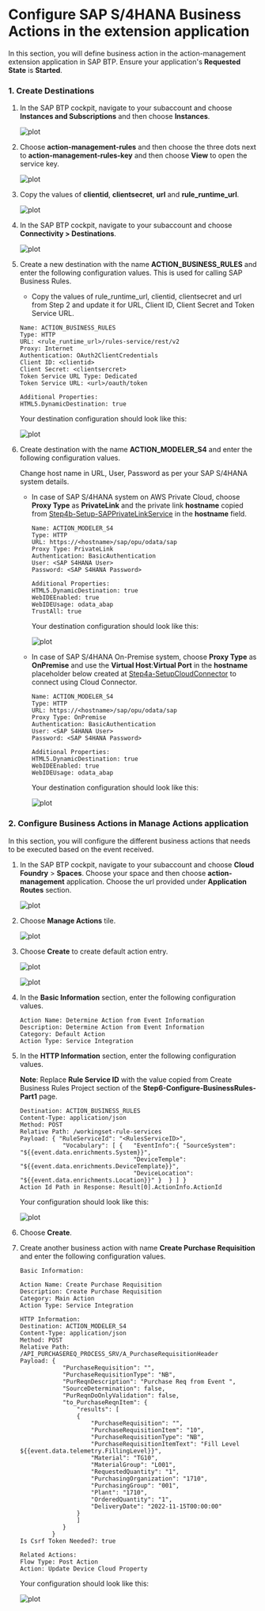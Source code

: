 # Configure SAP S/4HANA Business Actions in the extension application

In this section, you will define business action in the action-management extension application in SAP BTP. Ensure your application's **Requested State** is **Started**.

### 1. Create Destinations

1. In the SAP BTP cockpit, navigate to your subaccount and choose **Instances and Subscriptions** and then choose **Instances**.

    ![plot](./images/btp-instances.png)

2. Choose **action-management-rules** and then choose the three dots next to **action-management-rules-key** and then choose **View** to open the service key.

    ![plot](./images/rules-servicekey.png)

3. Copy the values of **clientid**, **clientsecret**, **url** and **rule_runtime_url**.

    ![plot](./images/rulekeydetails.png)

4. In the SAP BTP cockpit, navigate to your subaccount and choose **Connectivity > Destinations**.

    ![plot](./images/BTPCockpitDestinations.png)

5. Create a new destination with the name **ACTION_BUSINESS_RULES** and enter the following configuration values. This is used for calling SAP Business Rules.

    - Copy the values of rule_runtime_url, clientid, clientsecret and url from Step 2 and update it for URL, Client ID, Client Secret and Token Service URL.

    ```
    Name: ACTION_BUSINESS_RULES
    Type: HTTP
    URL: <rule_runtime_url>/rules-service/rest/v2
    Proxy: Internet
    Authentication: OAuth2ClientCredentials
    Client ID: <clientid>
    Client Secret: <clientsercret>
    Token Service URL Type: Dedicated
    Token Service URL: <url>/oauth/token

    Additional Properties:
    HTML5.DynamicDestination: true
    ```

    Your destination configuration should look like this:

    ![plot](./images/BusinessRulesDestination.png)

6. Create destination with the name **ACTION_MODELER_S4** and enter the following configuration values.

    Change host name in URL, User, Password as per your SAP S/4HANA system details.

    - In case of SAP S/4HANA system on AWS Private Cloud, choose **Proxy Type** as **PrivateLink** and the private link **hostname** copied from [Step4b-Setup-SAPPrivateLinkService](../Step4b-Setup-SAPPrivateLinkService/README.md) in the **hostname** field.

        ```
        Name: ACTION_MODELER_S4
        Type: HTTP
        URL: https://<hostname>/sap/opu/odata/sap
        Proxy Type: PrivateLink
        Authentication: BasicAuthentication
        User: <SAP S4HANA User>
        Password: <SAP S4HANA Password>

        Additional Properties:
        HTML5.DynamicDestination: true
        WebIDEEnabled: true
        WebIDEUsage: odata_abap
        TrustAll: true
        ```

        Your destination configuration should look like this:

        ![plot](./images/S4HANAPLDestination.png)

    - In case of SAP S/4HANA On-Premise system, choose **Proxy Type** as **OnPremise** and use the **Virtual Host**:**Virtual Port** in the **hostname** placeholder below created at [Step4a-SetupCloudConnector](../Step4a-SetupCloudConnector/README.md) to connect using Cloud Connector.

        ```
        Name: ACTION_MODELER_S4
        Type: HTTP
        URL: https://<hostname>/sap/opu/odata/sap
        Proxy Type: OnPremise
        Authentication: BasicAuthentication
        User: <SAP S4HANA User>
        Password: <SAP S4HANA Password>

        Additional Properties:
        HTML5.DynamicDestination: true
        WebIDEEnabled: true
        WebIDEUsage: odata_abap
        ```

        Your destination configuration should look like this:

        ![plot](./images/S4HANAOnPremiseDestination.png)

### 2. Configure Business Actions in  Manage Actions application

In this section, you will configure the different business actions that needs to be executed based on the event received.

1. In the SAP BTP cockpit, navigate to your subaccount and choose **Cloud Foundry** > **Spaces**.  Choose your space and then choose **action-management** application. Choose the url provided under **Application Routes** section.

    ![plot](./images/ActionManagementApplication.png)

2. Choose **Manage Actions** tile.

    ![plot](./images/ActionManagementHome.png)

3. Choose **Create** to create default action entry.

    ![plot](./images/createaction.png)

    ![plot](./images/createaction1.png)

4. In the **Basic Information** section, enter the following configuration values.

    ```
    Action Name: Determine Action from Event Information
    Description: Determine Action from Event Information
    Category: Default Action
    Action Type: Service Integration
    ```

5. In the **HTTP Information** section, enter the following configuration values.

    **Note**: Replace **Rule Service ID** with the value copied from Create Business Rules Project section of the **Step6-Configure-BusinessRules-Part1** page.

    ```
    Destination: ACTION_BUSINESS_RULES
    Content-Type: application/json
    Method: POST
    Relative Path: /workingset-rule-services
    Payload: { "RuleServiceId": "<RulesServiceID>",
                "Vocabulary": [ {   "EventInfo":{ "SourceSystem": "${{event.data.enrichments.System}}",
                                    "DeviceTemple": "${{event.data.enrichments.DeviceTemplate}}",
                                    "DeviceLocation": "${{event.data.enrichments.Location}}" }  } ] }
    Action Id Path in Response: Result[0].ActionInfo.ActionId
    ```

    Your configuration should look like this:

    ![plot](./images/NewBusinessRulesAction.png)

6. Choose **Create**.

7. Create another business action with name **Create Purchase Requisition** and enter the following  configuration values.

    ```
    Basic Information:

    Action Name: Create Purchase Requisition
    Description: Create Purchase Requisition
    Category: Main Action
    Action Type: Service Integration
    
    HTTP Information:
    Destination: ACTION_MODELER_S4
    Content-Type: application/json
    Method: POST
    Relative Path: /API_PURCHASEREQ_PROCESS_SRV/A_PurchaseRequisitionHeader
    Payload: {
                "PurchaseRequisition": "",
                "PurchaseRequisitionType": "NB",
                "PurReqnDescription": "Purchase Req from Event ",
                "SourceDetermination": false,
                "PurReqnDoOnlyValidation": false,
                "to_PurchaseReqnItem": {
                    "results": [
                    {
                        "PurchaseRequisition": "",
                        "PurchaseRequisitionItem": "10",
                        "PurchaseRequisitionType": "NB",
                        "PurchaseRequisitionItemText": "Fill Level ${{event.data.telemetry.FillingLevel}}",
                        "Material": "TG10",
                        "MaterialGroup": "L001",
                        "RequestedQuantity": "1",
                        "PurchasingOrganization": "1710",
                        "PurchasingGroup": "001",
                        "Plant": "1710",
                        "OrderedQuantity": "1",
                        "DeliveryDate": "2022-11-15T00:00:00"
                    }
                    ]
                }
             }
    Is Csrf Token Needed?: true

    Related Actions: 
    Flow Type: Post Action
    Action: Update Device Cloud Property
    ```

    Your configuration should look like this:

    ![plot](./images/CreatePurchaseRequisitionAction.png)
